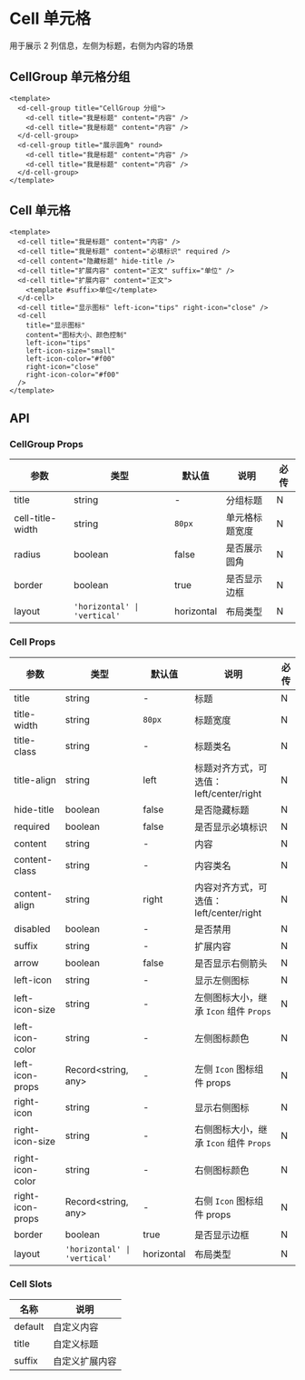 # Cell 单元格

用于展示 2 列信息，左侧为标题，右侧为内容的场景

## CellGroup 单元格分组

```vue playground=MCellGroup height=320
<template>
  <d-cell-group title="CellGroup 分组">
    <d-cell title="我是标题" content="内容" />
    <d-cell title="我是标题" content="内容" />
  </d-cell-group>
  <d-cell-group title="展示圆角" round>
    <d-cell title="我是标题" content="内容" />
    <d-cell title="我是标题" content="内容" />
  </d-cell-group>
</template>
```

## Cell 单元格

```vue playground=MCell
<template>
  <d-cell title="我是标题" content="内容" />
  <d-cell title="我是标题" content="必填标识" required />
  <d-cell content="隐藏标题" hide-title />
  <d-cell title="扩展内容" content="正文" suffix="单位" />
  <d-cell title="扩展内容" content="正文">
    <template #suffix>单位</template>
  </d-cell>
  <d-cell title="显示图标" left-icon="tips" right-icon="close" />
  <d-cell
    title="显示图标"
    content="图标大小、颜色控制"
    left-icon="tips"
    left-icon-size="small"
    left-icon-color="#f00"
    right-icon="close"
    right-icon-color="#f00"
  />
</template>
```

## API

### CellGroup Props

| 参数             | 类型                         | 默认值     | 说明           | 必传 |
| ---------------- | ---------------------------- | ---------- | -------------- | ---- |
| title            | string                       | -          | 分组标题       | N    |
| cell-title-width | string                       | `80px`     | 单元格标题宽度 | N    |
| radius           | boolean                      | false      | 是否展示圆角   | N    |
| border           | boolean                      | true       | 是否显示边框   | N    |
| layout           | `'horizontal' \| 'vertical'` | horizontal | 布局类型       | N    |

### Cell Props

| 参数             | 类型                         | 默认值     | 说明                                    | 必传 |
| ---------------- | ---------------------------- | ---------- | --------------------------------------- | ---- |
| title            | string                       | -          | 标题                                    | N    |
| title-width      | string                       | `80px`     | 标题宽度                                | N    |
| title-class      | string                       | -          | 标题类名                                | N    |
| title-align      | string                       | left       | 标题对齐方式，可选值：left/center/right | N    |
| hide-title       | boolean                      | false      | 是否隐藏标题                            | N    |
| required         | boolean                      | false      | 是否显示必填标识                        | N    |
| content          | string                       | -          | 内容                                    | N    |
| content-class    | string                       | -          | 内容类名                                | N    |
| content-align    | string                       | right      | 内容对齐方式，可选值：left/center/right | N    |
| disabled         | boolean                      | -          | 是否禁用                                | N    |
| suffix           | string                       | -          | 扩展内容                                | N    |
| arrow            | boolean                      | false      | 是否显示右侧箭头                        | N    |
| left-icon        | string                       | -          | 显示左侧图标                            | N    |
| left-icon-size   | string                       | -          | 左侧图标大小，继承 `Icon` 组件 `Props`  | N    |
| left-icon-color  | string                       | -          | 左侧图标颜色                            | N    |
| left-icon-props  | Record<string, any>          | -          | 左侧 `Icon` 图标组件 props              | N    |
| right-icon       | string                       | -          | 显示右侧图标                            | N    |
| right-icon-size  | string                       | -          | 右侧图标大小，继承 `Icon` 组件 `Props`  | N    |
| right-icon-color | string                       | -          | 右侧图标颜色                            | N    |
| right-icon-props | Record<string, any>          | -          | 右侧 `Icon` 图标组件 props              | N    |
| border           | boolean                      | true       | 是否显示边框                            | N    |
| layout           | `'horizontal' \| 'vertical'` | horizontal | 布局类型                                | N    |

### Cell Slots

| 名称    | 说明           |
| ------- | -------------- |
| default | 自定义内容     |
| title   | 自定义标题     |
| suffix  | 自定义扩展内容 |
